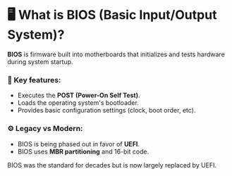 # 🖥️ What is BIOS (Basic Input/Output System)?

**BIOS** is firmware built into motherboards that initializes and tests hardware during system startup.

### 🧩 Key features:
- Executes the **POST (Power-On Self Test)**.
- Loads the operating system's bootloader.
- Provides basic configuration settings (clock, boot order, etc).

### ⚙️ Legacy vs Modern:
- BIOS is being phased out in favor of **UEFI**.
- BIOS uses **MBR partitioning** and 16-bit code.

BIOS was the standard for decades but is now largely replaced by UEFI.
